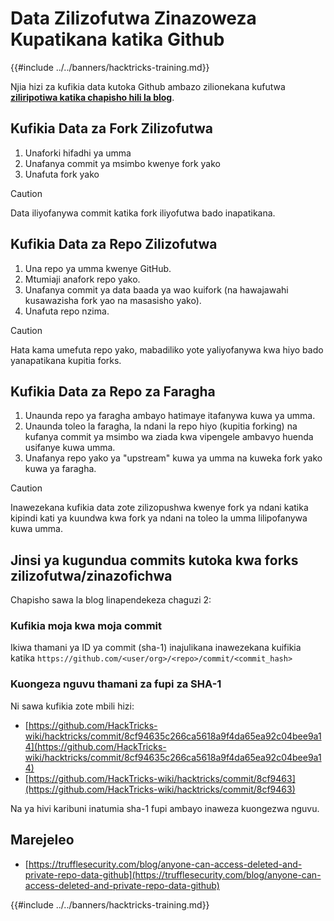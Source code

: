 # Data Zilizofutwa Zinazoweza Kupatikana katika Github

{{#include ../../banners/hacktricks-training.md}}

Njia hizi za kufikia data kutoka Github ambazo zilionekana kufutwa [**ziliripotiwa katika chapisho hili la blog**](https://trufflesecurity.com/blog/anyone-can-access-deleted-and-private-repo-data-github).

## Kufikia Data za Fork Zilizofutwa

1. Unaforki hifadhi ya umma
2. Unafanya commit ya msimbo kwenye fork yako
3. Unafuta fork yako

> [!CAUTION]
> Data iliyofanywa commit katika fork iliyofutwa bado inapatikana.

## Kufikia Data za Repo Zilizofutwa

1. Una repo ya umma kwenye GitHub.
2. Mtumiaji anafork repo yako.
3. Unafanya commit ya data baada ya wao kuifork (na hawajawahi kusawazisha fork yao na masasisho yako).
4. Unafuta repo nzima.

> [!CAUTION]
> Hata kama umefuta repo yako, mabadiliko yote yaliyofanywa kwa hiyo bado yanapatikana kupitia forks.

## Kufikia Data za Repo za Faragha

1. Unaunda repo ya faragha ambayo hatimaye itafanywa kuwa ya umma.
2. Unaunda toleo la faragha, la ndani la repo hiyo (kupitia forking) na kufanya commit ya msimbo wa ziada kwa vipengele ambavyo huenda usifanye kuwa umma.
3. Unafanya repo yako ya "upstream" kuwa ya umma na kuweka fork yako kuwa ya faragha.

> [!CAUTION]
> Inawezekana kufikia data zote zilizopushwa kwenye fork ya ndani katika kipindi kati ya kuundwa kwa fork ya ndani na toleo la umma lilipofanywa kuwa umma.

## Jinsi ya kugundua commits kutoka kwa forks zilizofutwa/zinazofichwa

Chapisho sawa la blog linapendekeza chaguzi 2:

### Kufikia moja kwa moja commit

Ikiwa thamani ya ID ya commit (sha-1) inajulikana inawezekana kuifikia katika `https://github.com/<user/org>/<repo>/commit/<commit_hash>`

### Kuongeza nguvu thamani za fupi za SHA-1

Ni sawa kufikia zote mbili hizi:

- [https://github.com/HackTricks-wiki/hacktricks/commit/8cf94635c266ca5618a9f4da65ea92c04bee9a14](https://github.com/HackTricks-wiki/hacktricks/commit/8cf94635c266ca5618a9f4da65ea92c04bee9a14)
- [https://github.com/HackTricks-wiki/hacktricks/commit/8cf9463](https://github.com/HackTricks-wiki/hacktricks/commit/8cf9463)

Na ya hivi karibuni inatumia sha-1 fupi ambayo inaweza kuongezwa nguvu.

## Marejeleo

- [https://trufflesecurity.com/blog/anyone-can-access-deleted-and-private-repo-data-github](https://trufflesecurity.com/blog/anyone-can-access-deleted-and-private-repo-data-github)

{{#include ../../banners/hacktricks-training.md}}
